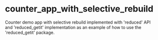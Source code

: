 # counter_app_with_selective_rebuild

Counter demo app with selective rebuild implemented with 'reduced' API and 'reduced_getit' implementation as an example of how to use the 'reduced_getit' package.
